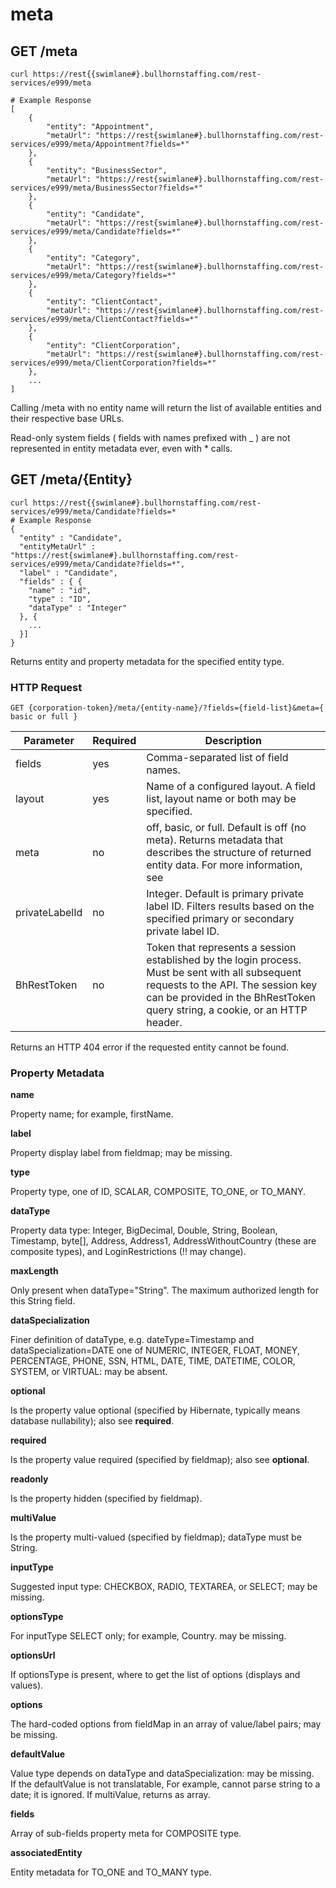 # meta

## <span class="tag">GET</span> /meta

``` shell
curl https://rest{{swimlane#}.bullhornstaffing.com/rest-services/e999/meta

# Example Response
[
    {
        "entity": "Appointment",
        "metaUrl": "https://rest{swimlane#}.bullhornstaffing.com/rest-services/e999/meta/Appointment?fields=*"
    },
    {
        "entity": "BusinessSector",
        "metaUrl": "https://rest{swimlane#}.bullhornstaffing.com/rest-services/e999/meta/BusinessSector?fields=*"
    },
    {
        "entity": "Candidate",
        "metaUrl": "https://rest{swimlane#}.bullhornstaffing.com/rest-services/e999/meta/Candidate?fields=*"
    },
    {
        "entity": "Category",
        "metaUrl": "https://rest{swimlane#}.bullhornstaffing.com/rest-services/e999/meta/Category?fields=*"
    },
    {
        "entity": "ClientContact",
        "metaUrl": "https://rest{swimlane#}.bullhornstaffing.com/rest-services/e999/meta/ClientContact?fields=*"
    },
    {
        "entity": "ClientCorporation",
        "metaUrl": "https://rest{swimlane#}.bullhornstaffing.com/rest-services/e999/meta/ClientCorporation?fields=*"
    },
    ...
]
```

Calling /meta with no entity name will return the list of available entities and their respective base URLs.  

Read-only system fields ( fields with names prefixed with _ ) are not represented in entity metadata ever, even with * calls.

##  <span class="tag">GET</span> /meta/{Entity}

``` shell
curl https://rest{{swimlane#}.bullhornstaffing.com/rest-services/e999/meta/Candidate?fields=*
# Example Response
{
  "entity" : "Candidate",
  "entityMetaUrl" : "https://rest{swimlane#}.bullhornstaffing.com/rest-services/e999/meta/Candidate?fields=*",
  "label" : "Candidate",
  "fields" : { {
    "name" : "id",
    "type" : "ID",
    "dataType" : "Integer"
  }, {
    ...
  }]
}
```

Returns entity and property metadata for the specified entity type.

### HTTP Request

`GET {corporation-token}/meta/{entity-name}/?fields={field-list}&meta={ basic or full }`

Parameter | Required | Description
------ | -------- | -----
fields | yes | Comma-separated list of field names.
layout | yes | Name of a configured layout. A field list, layout name or both may be specified.
meta | no | off, basic, or full. Default is off (no meta). Returns metadata that describes the structure of returned entity data. For more information, see
privateLabelId | no | Integer. Default is primary private label ID. Filters results based on the specified primary or secondary private label ID.
BhRestToken | no | Token that represents a session established by the login process. Must be sent with all subsequent requests to the API. The session key can be provided in the BhRestToken query string, a cookie, or an HTTP header.

<aside class="warning">Returns an HTTP 404 error if the requested entity cannot be found.</aside>

### Property Metadata

**name**

Property name; for example, firstName.

**label**

Property display label from fieldmap; may be missing.

**type**

Property type, one of ID, SCALAR, COMPOSITE, TO_ONE, or TO_MANY.

**dataType**

Property data type: Integer, BigDecimal, Double, String, Boolean, Timestamp, byte[], Address, Address1, AddressWithoutCountry (these are composite types), and LoginRestrictions (!! may change).

**maxLength**

Only present when dataType="String". The maximum authorized length for this String field.

**dataSpecialization**

Finer definition of dataType, e.g. dateType=Timestamp and dataSpecialization=DATE one of NUMERIC, INTEGER, FLOAT, MONEY, PERCENTAGE, PHONE, SSN, HTML, DATE, TIME, DATETIME, COLOR, SYSTEM, or VIRTUAL: may be absent.

**optional**

Is the property value optional (specified by Hibernate, typically means database nullability); also see **required**.

**required**

Is the property value required (specified by fieldmap); also see **optional**.

**readonly**

Is the property hidden (specified by fieldmap).

**multiValue**

Is the property multi-valued (specified by fieldmap); dataType must be String.

**inputType**

Suggested input type: CHECKBOX, RADIO, TEXTAREA, or SELECT; may be missing.

**optionsType**

For inputType SELECT only; for example, Country. may be missing.

**optionsUrl**

If optionsType is present, where to get the list of options (displays and values).

**options**

The hard-coded options from fieldMap in an array of value/label pairs; may be missing.

**defaultValue**

Value type depends on dataType and dataSpecialization: may be missing.   
If the defaultValue is not translatable, For example, cannot parse string to a date; it is ignored. If multiValue, returns as array.

**fields**

Array of sub-fields property meta for COMPOSITE type.

**associatedEntity**

Entity metadata for TO_ONE and TO_MANY type.
